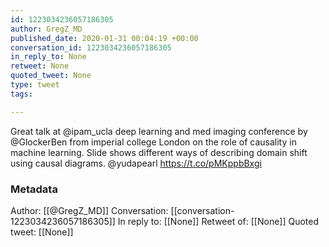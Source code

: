 ```yaml
---
id: 1223034236057186305
author: GregZ_MD
published_date: 2020-01-31 00:04:19 +00:00
conversation_id: 1223034236057186305
in_reply_to: None
retweet: None
quoted_tweet: None
type: tweet
tags:

---
```


Great talk at @ipam_ucla deep learning and med imaging conference by @GlockerBen from imperial college London on the role of causality in machine learning.  Slide shows different ways of describing domain shift using causal diagrams. @yudapearl https://t.co/pMKppbBxgi

### Metadata

Author: [[@GregZ_MD]]
Conversation: [[conversation-1223034236057186305]]
In reply to: [[None]]
Retweet of: [[None]]
Quoted tweet: [[None]]
